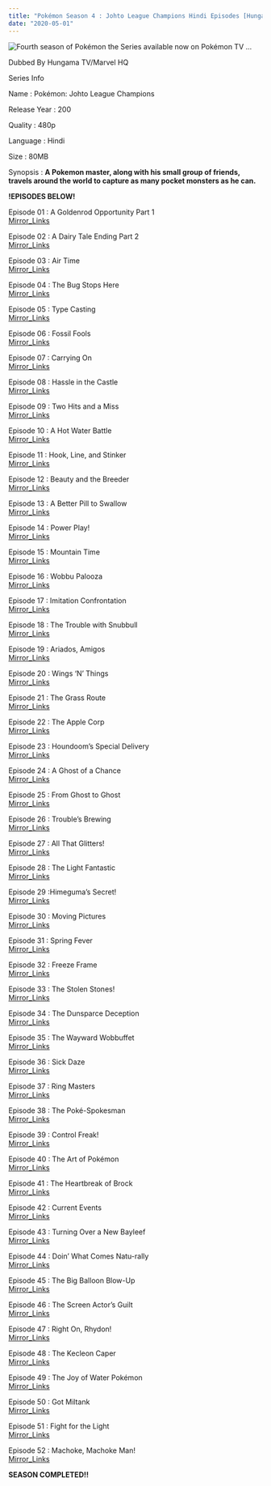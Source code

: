```yaml
---
title: "Pokémon Season 4 : Johto League Champions Hindi Episodes [Hungama TV/Marvel HQ]"
date: "2020-05-01"
---
```


<script type="text/javascript">var app_url = 'https://gplinks.in/'; var app_api_token = 'b1d472bba476b57ae8863afba3b5b3a2a24e60eb'; var app_advert = 2; var app_domains = ["gdrivez.xyz"];</script>

  
<script src="//gplinks.in/js/full-page-script.js"></script>

![Fourth season of Pokémon the Series available now on Pokémon TV ...](https://poketouch.files.wordpress.com/2019/06/pokemon_johto_league_champions_pokemon_tv_ash_pikachu_bayleef_bulbasaur_cyndaquil_totodile_and_noctowl.jpg?w=640)

Dubbed By Hungama TV/Marvel HQ

Series Info

  

Name : Pokémon: Johto League Champions

  

Release Year : 200

  

Quality : 480p

  

Language : Hindi

  

Size : 80MB

  

Synopsis : **A Pokemon master, along with his small group of friends, travels around the world to capture as many pocket monsters as he can.**  
  

**!EPISODES BELOW!**

Episode 01 : A Goldenrod Opportunity Part 1  
[Mirror\_Links](https://gdrivez.xyz/view/4E6HP5LcDG)

Episode 02 : A Dairy Tale Ending Part 2  
[Mirror\_Links](https://gdrivez.xyz/view/GPwQGecrHC)

Episode 03 : Air Time  
[Mirror\_Links](https://gdrivez.xyz/view/zQO5qpXEWd)

Episode 04 : The Bug Stops Here  
[Mirror\_Links](https://gdrivez.xyz/view/XGab7pHPCK)

Episode 05 : Type Casting  
[Mirror\_Links](https://gdrivez.xyz/view/7sN3EFS606)

Episode 06 : Fossil Fools  
[Mirror\_Links](https://gdrivez.xyz/view/8a0LcwhazQ)

Episode 07 : Carrying On  
[Mirror\_Links](https://gdrivez.xyz/view/YBEQRrpNaD)

Episode 08 : Hassle in the Castle  
[Mirror\_Links](https://gdrivez.xyz/view/MSxWf3q95q)

Episode 09 : Two Hits and a Miss  
[Mirror\_Links](https://gdrivez.xyz/view/MXNz7pjLF1)

Episode 10 : A Hot Water Battle  
[Mirror\_Links](https://gdrivez.xyz/view/qeCsE0SG03)

Episode 11 : Hook, Line, and Stinker  
[Mirror\_Links](https://gdrivez.xyz/view/0PjKeMdNrZ)

Episode 12 : Beauty and the Breeder  
[Mirror\_Links](https://gdrivez.xyz/view/7kwq3y6tby)

Episode 13 : A Better Pill to Swallow  
[Mirror\_Links](https://gdrivez.xyz/view/LEGxCLXY5B)

Episode 14 : Power Play!  
[Mirror\_Links](https://gdrivez.xyz/view/5a9geqTp9K)

Episode 15 : Mountain Time  
[Mirror\_Links](https://gdrivez.xyz/view/ShKmcOntY0)

Episode 16 : Wobbu Palooza  
[Mirror\_Links](https://gdrivez.xyz/view/jMYpht42Q1)

Episode 17 : Imitation Confrontation  
[Mirror\_Links](https://gdrivez.xyz/view/dNQf5Hb6AW)

Episode 18 : The Trouble with Snubbull  
[Mirror\_Links](https://gdrivez.xyz/view/zhjEBX6ga0)

Episode 19 : Ariados, Amigos  
[Mirror\_Links](https://gdrivez.xyz/view/Ydn6M9aXfW)

Episode 20 : Wings ‘N’ Things  
[Mirror\_Links](https://gdrivez.xyz/view/Rdp6ALGyFH)

Episode 21 : The Grass Route  
[Mirror\_Links](https://gdrivez.xyz/view/ANXyedOKgn)

Episode 22 : The Apple Corp  
[Mirror\_Links](https://gdrivez.xyz/view/A9PHatnQbX)

Episode 23 : Houndoom’s Special Delivery  
[Mirror\_Links](https://gdrivez.xyz/view/zR4LYp3KKz)

Episode 24 : A Ghost of a Chance  
[Mirror\_Links](https://gdrivez.xyz/view/DMYgyK7cjy)

Episode 25 : From Ghost to Ghost  
[Mirror\_Links](https://gdrivez.xyz/view/rYWbTan94g)

Episode 26 : Trouble’s Brewing  
[Mirror\_Links](https://gdrivez.xyz/view/zaKYzMYpaa)

Episode 27 : All That Glitters!  
[Mirror\_Links](https://gdrivez.xyz/view/s6sbxbadNG)

Episode 28 : The Light Fantastic  
[Mirror\_Links](https://gdrivez.xyz/view/Ke1z90Z6R7)

Episode 29 :Himeguma’s Secret!  
[Mirror\_Links](https://gdrivez.xyz/view/nppc7rxZ8A)

Episode 30 : Moving Pictures  
[Mirror\_Links](https://gdrivez.xyz/view/mx5m8LcEdQ)

Episode 31 : Spring Fever  
[Mirror\_Links](https://gdrivez.xyz/view/nDyQSjQf21)

Episode 32 : Freeze Frame  
[Mirror\_Links](https://gdrivez.xyz/view/Gcrm3SEaxk)

Episode 33 : The Stolen Stones!  
[Mirror\_Links](https://gdrivez.xyz/view/4ngtRs6tyx)

Episode 34 : The Dunsparce Deception  
[Mirror\_Links](https://gdrivez.xyz/view/tXcyMPzCGP)

Episode 35 : The Wayward Wobbuffet  
[Mirror\_Links](https://gdrivez.xyz/view/gnzeMbsrSm)

Episode 36 : Sick Daze  
[Mirror\_Links](https://gdrivez.xyz/view/RWx2y71GrC)

Episode 37 : Ring Masters  
[Mirror\_Links](https://gdrivez.xyz/view/mpd3x5HpH6)

Episode 38 : The Poké-Spokesman  
[Mirror\_Links](https://gdrivez.xyz/view/013b90eBED)

Episode 39 : Control Freak!  
[Mirror\_Links](https://gdrivez.xyz/view/nCHG2Z6MLX)

Episode 40 : The Art of Pokémon  
[Mirror\_Links](https://gdrivez.xyz/view/9zg2jwZC9W)

Episode 41 : The Heartbreak of Brock  
[Mirror\_Links](https://gdrivez.xyz/view/k8bh5bZA5h)

Episode 42 : Current Events  
[Mirror\_Links](https://gdrivez.xyz/view/Q2cNrfYRBd)

Episode 43 : Turning Over a New Bayleef  
[Mirror\_Links](https://gdrivez.xyz/view/5fMtAps5a8)

Episode 44 : Doin’ What Comes Natu-rally  
[Mirror\_Links](https://gdrivez.xyz/view/eBOgk1jPy4)

Episode 45 : The Big Balloon Blow-Up  
[Mirror\_Links](https://gdrivez.xyz/view/97A54E8GzA)

Episode 46 : The Screen Actor’s Guilt  
[Mirror\_Links](https://gdrivez.xyz/view/WghQ7ZhZXZ)

Episode 47 : Right On, Rhydon!  
[Mirror\_Links](https://gdrivez.xyz/view/jtTm5XC5Yb)

Episode 48 : The Kecleon Caper  
[Mirror\_Links](https://gdrivez.xyz/view/Ftgj1dY95Q)

Episode 49 : The Joy of Water Pokémon  
[Mirror\_Links](https://gdrivez.xyz/view/Yb3GZa4cLn)

Episode 50 : Got Miltank  
[Mirror\_Links](https://gdrivez.xyz/view/GbNb0Hwzdq)

Episode 51 : Fight for the Light  
[Mirror\_Links](https://gdrivez.xyz/view/zS2RTWErOx)

Episode 52 : Machoke, Machoke Man!  
[Mirror\_Links](https://gdrivez.xyz/view/7hdW7T0K7B)

**SEASON COMPLETED!!**
